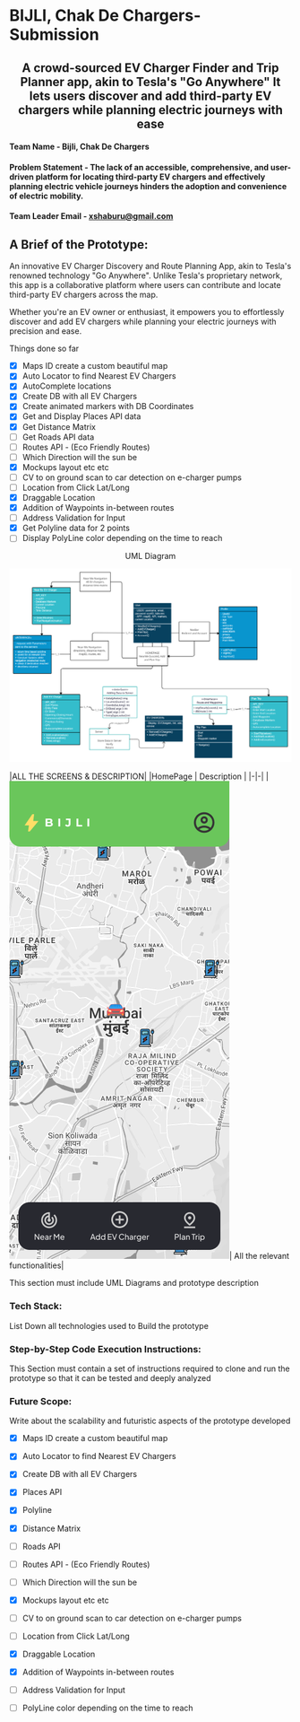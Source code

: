 # BIJLI, Chak De Chargers- Submission
<h2 align="center">
A crowd-sourced EV Charger Finder and Trip Planner app, akin to Tesla's "Go Anywhere" It lets users discover and add third-party EV chargers while planning electric journeys with ease
</h2> 

#### Team Name - Bijli, Chak De Chargers
#### Problem Statement -  The lack of an accessible, comprehensive, and user-driven platform for locating third-party EV chargers and effectively planning electric vehicle journeys hinders the adoption and convenience of electric mobility.
#### Team Leader Email - xshaburu@gmail.com

## A Brief of the Prototype:

An innovative EV Charger Discovery and Route Planning App, akin to Tesla's renowned technology "Go Anywhere". Unlike Tesla's proprietary network, this app is a collaborative platform where users can contribute and locate third-party EV chargers across the map.

Whether you're an EV owner or enthusiast, it empowers you to effortlessly discover and add EV chargers while planning your electric journeys with precision and ease.

Things done so far 

- [x] Maps ID create a custom beautiful map
- [x] Auto Locator to find Nearest EV Chargers
- [x] AutoComplete locations
- [x] Create DB with all EV Chargers
- [x] Create animated markers with DB Coordinates
- [x] Get and Display Places API data
- [x] Get Distance Matrix
- [ ] Get Roads API data
- [ ] Routes API - (Eco Friendly Routes)
- [ ] Which Direction will the sun be
- [x] Mockups layout etc etc
- [ ] CV to on ground scan to car detection on e-charger pumps
- [ ] Location from Click Lat/Long
- [x] Draggable Location
- [x] Addition of Waypoints in-between routes
- [ ] Address Validation for Input
- [x] Get Polyline data for 2 points
- [ ] Display PolyLine color depending on the time to reach

<p align="center"> 
UML Diagram 
</p>

![homepage](https://github.com/Shaburu/Code-with-Google-Maps/blob/main/BIJLI%2C%20Chak%20De%20Chargers%20-%20Submission%20PWA/main%20Work%20space.png)

|ALL THE SCREENS & DESCRIPTION|
|HomePage | Description | 
|-|-|
| ![homepage](https://github.com/Shaburu/Code-with-Google-Maps/blob/main/BIJLI%2C%20Chak%20De%20Chargers%20-%20Submission%20PWA/Home%20Screen.png)| All the relevant functionalities|
 
  This section must include UML Diagrams and prototype description
  
### Tech Stack: 
   List Down all technologies used to Build the prototype
   
### Step-by-Step Code Execution Instructions:
  This Section must contain a set of instructions required to clone and run the prototype so that it can be tested and deeply analyzed
  
### Future Scope:
   Write about the scalability and futuristic aspects of the prototype developed

- [x] Maps ID create a custom beautiful map
- [x] Auto Locator to find Nearest EV Chargers
- [x] Create DB with all EV Chargers
- [x] Places API
- [x] Polyline
- [x] Distance Matrix
- [ ] Roads API
- [ ] Routes API - (Eco Friendly Routes)
- [ ] Which Direction will the sun be
- [x] Mockups layout etc etc
- [ ] CV to on ground scan to car detection on e-charger pumps
- [ ] Location from Click Lat/Long
- [x] Draggable Location
- [x] Addition of Waypoints in-between routes
- [ ] Address Validation for Input
- [ ] PolyLine color depending on the time to reach

